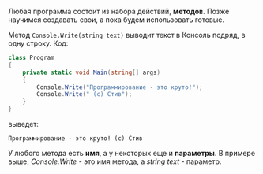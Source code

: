 Любая программа состоит из набора действий, **методов**. Позже научимся создавать свои, а пока будем использовать готовые.

Метод `Console.Write(string text)` выводит текст в Консоль подряд, в одну строку. Код:

```csharp 
class Program
{
    private static void Main(string[] args)
    {
        Console.Write("Программирование - это круто!");
        Console.Write(" (с) Стив");
    }
}
```
выведет:
```
Программирование - это круто! (c) Стив
```

У любого метода есть **имя**, а у некоторых еще и **параметры**. В примере выше, *Console.Write* - это имя метода, а *string text* - параметр.

